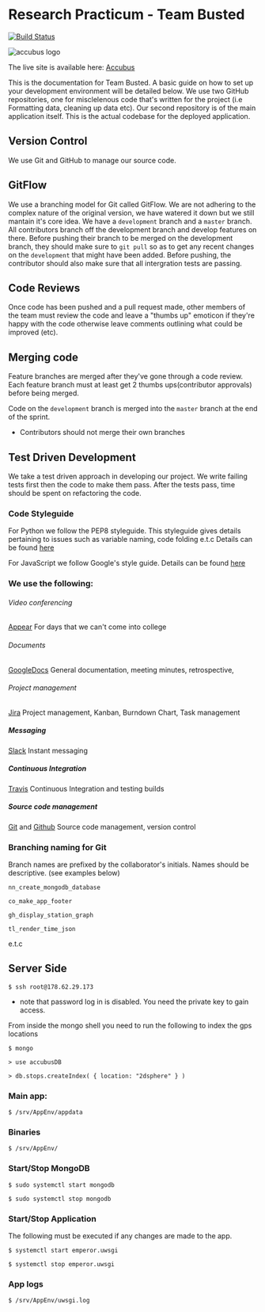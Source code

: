 # Research Practicum - Team Busted 

[![Build Status](https://travis-ci.com/LookOnTheBrightSide/busted_app.svg?token=67ZRMCE3p6XpMKUH71z1&branch=master)](https://travis-ci.com/LookOnTheBrightSide/busted_app)

![accubus logo](https://s21.postimg.org/ygezrvzrb/Screen_Shot_2017-07-20_at_09.00.03.png)

The live site is available here: [Accubus](http://accubus.info/)

This is the documentation for Team Busted. A basic guide on how to set up your development environment will be detailed below. We use two GitHub repositories, one for misclelenous code that's written for the project (i.e Formatting data, cleaning up data etc). Our second repository is of the main application itself. This is the actual codebase for the deployed application. 

## Version Control
We use Git and GitHub to manage our source code.
## GitFlow
We use a branching model for Git called GitFlow. We are not adhering to the complex nature of the original version, we have watered it down but we still mantain it's core idea. We have a ```development``` branch and a ```master``` branch. All contributors branch off the development branch and develop features on there. Before pushing their branch to be merged on the development branch, they should make sure to ```git pull``` so as to get any recent changes on the ```development``` that might have been added. Before pushing, the contributor should also make sure that all intergration tests are passing.

## Code Reviews

Once code has been pushed and a pull request made, other members of the team must review the code and leave a "thumbs up" emoticon if they're happy with the code otherwise leave comments outlining what could be improved (etc).

## Merging code

Feature branches are merged after they've gone through a code review. Each feature branch must at least get 2 thumbs ups(contributor approvals) before being merged. 

Code on the ```development``` branch is merged into the ```master``` branch at the end of the sprint. 

* Contributors should not merge their own branches

## Test Driven Development

We take a test driven approach in developing our project. We write failing tests first then the code to make them pass. After the tests pass, time should be spent on refactoring the code.

### Code Styleguide

For Python we follow the PEP8 styleguide. This styleguide gives details pertaining to issues such as variable naming, code folding e.t.c
Details can be found [here](https://www.python.org/dev/peps/pep-0008/)

For JavaScript we follow Google's style guide. 
Details can be found [here](https://google.github.io/styleguide/javascriptguide.xml)

### We use the following:

###### Video conferencing
[Appear](https://appear.in/) 
For days that we can't come into college
###### Documents
[GoogleDocs](https://www.google.com/docs/about/) 
General documentation, meeting minutes, retrospective, 
###### Project management
[Jira](https://jira.com/)
Project management, Kanban, Burndown Chart, Task management
##### Messaging
[Slack](https://slack.com/) 
Instant messaging
##### Continuous Integration
[Travis](https://travis-ci.com/) 
Continuous Integration and testing builds
##### Source code management
[Git](https://git-scm.com/) and [Github](https://github.com/) 
Source code management, version control

### Branching naming for Git
Branch names are prefixed by the collaborator's initials. Names should be descriptive. (see examples below)

```nn_create_mongodb_database```

```co_make_app_footer```

```gh_display_station_graph```

```tl_render_time_json```

e.t.c


## Server Side

```$ ssh root@178.62.29.173```

* note that password log in is disabled. You need the private key to gain access.

From inside the mongo shell you need to run the following to index the gps locations

```$ mongo```

`> use accubusDB`

`> db.stops.createIndex( { location: "2dsphere" } )`

### Main app:
```$ /srv/AppEnv/appdata```

### Binaries

```$ /srv/AppEnv/```

### Start/Stop MongoDB 

```$ sudo systemctl start mongodb```

```$ sudo systemctl stop mongodb```

### Start/Stop Application

The following must be executed if any changes are made to the app.

```$ systemctl start emperor.uwsgi```

```$ systemctl stop emperor.uwsgi```

### App logs

```$ /srv/AppEnv/uwsgi.log```
